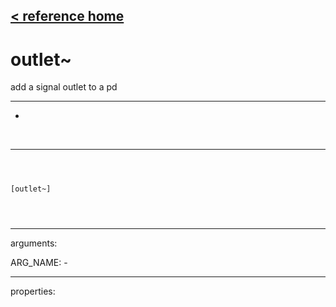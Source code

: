 [< reference home](ceammc_lib.html)
---

# outlet~


add a signal outlet to a pd

---

-
<br>


---


```



[outlet~]


            
```

---
arguments:

ARG_NAME: -<br>

---
properties:


